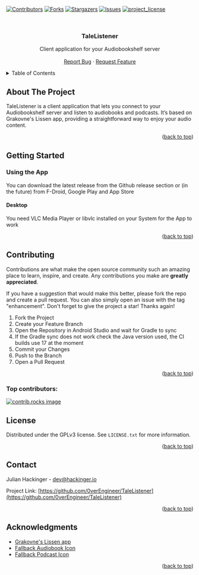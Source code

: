 
<a id="readme-top"></a>

<!-- PROJECT SHIELDS -->
[![Contributors][contributors-shield]][contributors-url]
[![Forks][forks-shield]][forks-url]
[![Stargazers][stars-shield]][stars-url]
[![Issues][issues-shield]][issues-url]
[![project_license][license-shield]][license-url]


<!-- PROJECT LOGO -->
<!-- todo icon / logo -->
<br />
<div align="center">
<!--
  <a href="https://github.com/0verEngineer/TaleListener">
    <img src="images/logo.png" alt="Logo" width="80" height="80">
  </a>
-->

<h3 align="center">TaleListener</h3>

  <p align="center">
    Client application for your Audiobookshelf server
    <br />
    <br />
    <a href="https://github.com/0verEngineer/TaleListener/issues/new?labels=bug&template=bug-report---.md">Report Bug</a>
    &middot;
    <a href="https://github.com/0verEngineer/TaleListener/issues/new?labels=enhancement&template=feature-request---.md">Request Feature</a>
  </p>
</div>



<!-- TABLE OF CONTENTS -->
<details>
  <summary>Table of Contents</summary>
  <ol>
    <li>
      <a href="#about-the-project">About The Project</a>
    </li>
    <li>
      <a href="#getting-started">Getting Started</a>
    </li>
    <li><a href="#contributing">Contributing</a></li>
    <li><a href="#license">License</a></li>
    <li><a href="#contact">Contact</a></li>
    <li><a href="#acknowledgments">Acknowledgments</a></li>
  </ol>
</details>



<!-- ABOUT THE PROJECT -->
## About The Project

<!-- todo icon / pictures -->
<!-- [![Product Name Screen Shot][product-screenshot]](https://example.com) -->

TaleListener is a client application that lets you connect to your Audiobookshelf server and listen to audiobooks and podcasts. It’s based on Grakovne's Lissen app, providing a straightforward way to enjoy your audio content.

<p align="right">(<a href="#readme-top">back to top</a>)</p>


<!-- GETTING STARTED -->
## Getting Started

### Using the App
<!-- todo app stores -->
You can download the latest release from the Github release section or (in the future) from F-Droid, Google Play and App Store

#### Desktop
You need VLC Media Player or libvlc installed on your System for the App to work

<p align="right">(<a href="#readme-top">back to top</a>)</p>


<!-- CONTRIBUTING -->
## Contributing

Contributions are what make the open source community such an amazing place to learn, inspire, and create. Any contributions you make are **greatly appreciated**.

If you have a suggestion that would make this better, please fork the repo and create a pull request. You can also simply open an issue with the tag "enhancement".
Don't forget to give the project a star! Thanks again!

1. Fork the Project
2. Create your Feature Branch
3. Open the Repository in Android Studio and wait for Gradle to sync
4. If the Gradle sync does not work check the Java version used, the CI builds use 17 at the moment
5. Commit your Changes
6. Push to the Branch
7. Open a Pull Request

<p align="right">(<a href="#readme-top">back to top</a>)</p>

### Top contributors:

<a href="https://github.com/0verEngineer/TaleListener/graphs/contributors">
  <img src="https://contrib.rocks/image?repo=0verEngineer/TaleListener" alt="contrib.rocks image" />
</a>



<!-- LICENSE -->
## License

Distributed under the GPLv3 license. See `LICENSE.txt` for more information.

<p align="right">(<a href="#readme-top">back to top</a>)</p>



<!-- CONTACT -->
## Contact

Julian Hackinger - dev@hackinger.io

Project Link: [https://github.com/0verEngineer/TaleListener](https://github.com/0verEngineer/TaleListener)

<p align="right">(<a href="#readme-top">back to top</a>)</p>



<!-- ACKNOWLEDGMENTS -->
## Acknowledgments

* [Grakovne's Lissen app](https://github.com/GrakovNe/lissen-android)
* [Fallback Audiobook Icon](https://www.flaticon.com/free-icon/audiobook_8332548?term=audiobook&page=1&position=14&origin=search&related_id=8332548)
* [Fallback Podcast Icon](https://www.flaticon.com/free-icon/microphone_2368382?term=podcast&page=1&position=13&origin=search&related_id=2368382)

<p align="right">(<a href="#readme-top">back to top</a>)</p>



<!-- MARKDOWN LINKS & IMAGES -->
<!-- https://www.markdownguide.org/basic-syntax/#reference-style-links -->
[contributors-shield]: https://img.shields.io/github/contributors/0verEngineer/TaleListener.svg?style=for-the-badge
[contributors-url]: https://github.com/0verEngineer/TaleListener/graphs/contributors
[forks-shield]: https://img.shields.io/github/forks/0verEngineer/TaleListener.svg?style=for-the-badge
[forks-url]: https://github.com/0verEngineer/TaleListener/network/members
[stars-shield]: https://img.shields.io/github/stars/0verEngineer/TaleListener.svg?style=for-the-badge
[stars-url]: https://github.com/0verEngineer/TaleListener/stargazers
[issues-shield]: https://img.shields.io/github/issues/0verEngineer/TaleListener.svg?style=for-the-badge
[issues-url]: https://github.com/0verEngineer/TaleListener/issues
[license-shield]: https://img.shields.io/github/license/0verEngineer/TaleListener.svg?style=for-the-badge
[license-url]: https://github.com/0verEngineer/TaleListener/blob/master/LICENSE
[product-screenshot]: images/screenshot.png